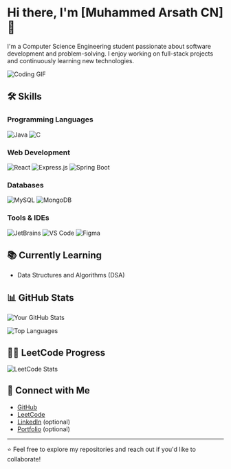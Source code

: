 # Hi there, I'm [Muhammed Arsath CN] 👋

I'm a Computer Science Engineering student passionate about software development and problem-solving. I enjoy working on full-stack projects and continuously learning new technologies.

![Coding GIF](https://media.giphy.com/media/qgQUggAC3Pfv687qPC/giphy.gif) <!-- Replace with your preferred GIF -->

## 🛠️ Skills

### Programming Languages
![Java](https://img.shields.io/badge/Java-%23ED8B00.svg?style=for-the-badge&logo=openjdk&logoColor=white)
![C](https://img.shields.io/badge/C-%2300599C.svg?style=for-the-badge&logo=c&logoColor=white)

### Web Development
![React](https://img.shields.io/badge/React-%2320232a.svg?style=for-the-badge&logo=react&logoColor=%2361DAFB)
![Express.js](https://img.shields.io/badge/Express.js-%23404d59.svg?style=for-the-badge&logo=express&logoColor=%2361DAFB)
![Spring Boot](https://img.shields.io/badge/Spring%20Boot-%236DB33F.svg?style=for-the-badge&logo=spring&logoColor=white)

### Databases
![MySQL](https://img.shields.io/badge/MySQL-%2300f.svg?style=for-the-badge&logo=mysql&logoColor=white)
![MongoDB](https://img.shields.io/badge/MongoDB-%234ea94b.svg?style=for-the-badge&logo=mongodb&logoColor=white)

### Tools & IDEs
![JetBrains](https://img.shields.io/badge/JetBrains-%23000000.svg?style=for-the-badge&logo=jetbrains&logoColor=white)
![VS Code](https://img.shields.io/badge/VS%20Code-%23007ACC.svg?style=for-the-badge&logo=visual-studio-code&logoColor=white)
![Figma](https://img.shields.io/badge/Figma-%23F24E1E.svg?style=for-the-badge&logo=figma&logoColor=white)

## 📚 Currently Learning
- Data Structures and Algorithms (DSA)

## 📊 GitHub Stats

![Your GitHub Stats](https://github-readme-stats.vercel.app/api?username=muhammedArsat&show_icons=true&theme=radical)

![Top Languages](https://github-readme-stats.vercel.app/api/top-langs/?username=muhammedArsat&layout=compact&theme=radical)

## 🧑‍💻 LeetCode Progress

![LeetCode Stats](https://leetcode.card.workers.dev/?username=arsath_21&theme=dark)

## 🔗 Connect with Me
- [GitHub](https://github.com/muhammedArsat)
- [LeetCode](https://leetcode.com/YOUR_LEETCODE_USERNAME/)
- [LinkedIn](https://www.linkedin.com/in/YOUR_LINKEDIN_PROFILE/) (optional)
- [Portfolio](https://ars.netlify.app) (optional)

---

⭐️ Feel free to explore my repositories and reach out if you'd like to collaborate!
